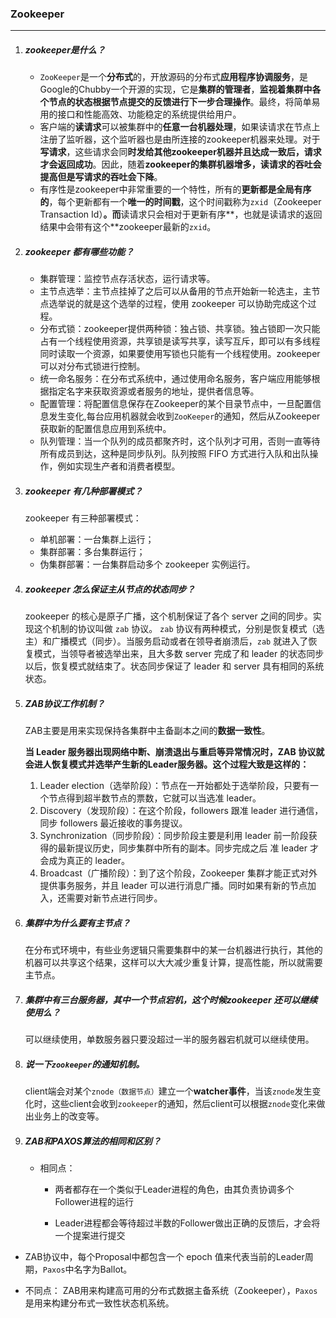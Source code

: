 ### Zookeeper

***

1. ##### zookeeper是什么？

   - `ZooKeeper`是一个**分布式**的，开放源码的分布式**应用程序协调服务**，是Google的Chubby一个开源的实现，它是**集群的管理者**，**监视着集群中各个节点的状态根据节点提交的反馈进行下一步合理操作**。最终，将简单易用的接口和性能高效、功能稳定的系统提供给用户。
   - 客户端的**读请求**可以被集群中的**任意一台机器处理**，如果读请求在节点上注册了监听器，这个监听器也是由所连接的zookeeper机器来处理。对于**写请求**，这些请求会同**时发给其他zookeeper机器并且达成一致后，请求才会返回成功**。因此，随着**zookeeper的集群机器增多，读请求的吞吐会提高但是写请求的吞吐会下降**。
   - 有序性是zookeeper中非常重要的一个特性，所有的**更新都是全局有序的**，每个更新都有一个**唯一的时间戳**，这个时间戳称为`zxid`（Zookeeper Transaction Id）**。而**读请求只会相对于更新有序**，也就是读请求的返回结果中会带有这个**zookeeper最新的`zxid`。

2. ##### zookeeper 都有哪些功能？

   - 集群管理：监控节点存活状态，运行请求等。
   - 主节点选举：主节点挂掉了之后可以从备用的节点开始新一轮选主，主节点选举说的就是这个选举的过程，使用 zookeeper 可以协助完成这个过程。 
   - 分布式锁：zookeeper提供两种锁：独占锁、共享锁。独占锁即一次只能占有一个线程使用资源，共享锁是读写共享，读写互斥，即可以有多线程同时读取一个资源，如果要使用写锁也只能有一个线程使用。zookeeper可以对分布式锁进行控制。
   - 统一命名服务：在分布式系统中，通过使用命名服务，客户端应用能够根据指定名字来获取资源或者服务的地址，提供者信息等。
   - 配置管理：将配置信息保存在Zookeeper的某个目录节点中，一旦配置信息发生变化,每台应用机器就会收到`ZooKeeper`的通知，然后从Zookeeper获取新的配置信息应用到系统中。 
   - 队列管理：当一个队列的成员都聚齐时，这个队列才可用，否则一直等待所有成员到达，这种是同步队列。队列按照 FIFO 方式进行入队和出队操作，例如实现生产者和消费者模型。 

3. ##### zookeeper 有几种部署模式？

   zookeeper 有三种部署模式：

   - 单机部署：一台集群上运行；
   - 集群部署：多台集群运行；
   - 伪集群部署：一台集群启动多个 zookeeper 实例运行。

4. ##### zookeeper 怎么保证主从节点的状态同步？

   zookeeper 的核心是原子广播，这个机制保证了各个 server 之间的同步。实现这个机制的协议叫做 `zab` 协议。 `zab` 协议有两种模式，分别是恢复模式（选主）和广播模式（同步）。当服务启动或者在领导者崩溃后，`zab` 就进入了恢复模式，当领导者被选举出来，且大多数 server 完成了和 leader 的状态同步以后，恢复模式就结束了。状态同步保证了 leader 和 server 具有相同的系统状态。 

5. ##### ZAB协议工作机制？

   ZAB主要是用来实现保持各集群中主备副本之间的**数据一致性**。

   **当 Leader 服务器出现网络中断、崩溃退出与重启等异常情况时，ZAB 协议就会进人恢复模式并选举产生新的Leader服务器。这个过程大致是这样的：**

   1. Leader election（选举阶段）：节点在一开始都处于选举阶段，只要有一个节点得到超半数节点的票数，它就可以当选准 leader。
   2. Discovery（发现阶段）：在这个阶段，followers 跟准 leader 进行通信，同步 followers 最近接收的事务提议。
   3. Synchronization（同步阶段）：同步阶段主要是利用 leader 前一阶段获得的最新提议历史，同步集群中所有的副本。同步完成之后 准 leader 才会成为真正的 leader。
   4. Broadcast（广播阶段）：到了这个阶段，Zookeeper 集群才能正式对外提供事务服务，并且 leader 可以进行消息广播。同时如果有新的节点加入，还需要对新节点进行同步。

6. ##### 集群中为什么要有主节点？

   在分布式环境中，有些业务逻辑只需要集群中的某一台机器进行执行，其他的机器可以共享这个结果，这样可以大大减少重复计算，提高性能，所以就需要主节点。 

7. ##### 集群中有三台服务器，其中一个节点宕机，这个时候zookeeper 还可以继续使用么？

   可以继续使用，单数服务器只要没超过一半的服务器宕机就可以继续使用。 

8. ##### 说一下`zookeeper`的通知机制。

   client端会对某个`znode（数据节点）`建立一个**watcher事件**，当该`znode`发生变化时，这些client会收到`zookeeper`的通知，然后client可以根据`znode`变化来做出业务上的改变等。 

9. ##### ZAB和PAXOS算法的相同和区别？

   - 相同点：

     - 两者都存在一个类似于Leader进程的角色，由其负责协调多个Follower进程的运行

     - Leader进程都会等待超过半数的Follower做出正确的反馈后，才会将一个提案进行提交
  - ZAB协议中，每个Proposal中都包含一个 epoch 值来代表当前的Leader周期，`Paxos`中名字为Ballot。
   
   - 不同点：
     ZAB用来构建高可用的分布式数据主备系统（Zookeeper），`Paxos`是用来构建分布式一致性状态机系统。